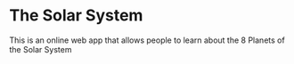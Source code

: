 # The Solar System
This is an online web app that allows people to learn about the 8 Planets of the Solar System
